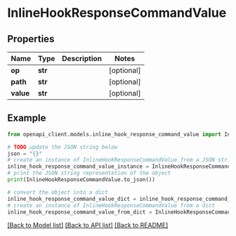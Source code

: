 # InlineHookResponseCommandValue


## Properties

Name | Type | Description | Notes
------------ | ------------- | ------------- | -------------
**op** | **str** |  | [optional] 
**path** | **str** |  | [optional] 
**value** | **str** |  | [optional] 

## Example

```python
from openapi_client.models.inline_hook_response_command_value import InlineHookResponseCommandValue

# TODO update the JSON string below
json = "{}"
# create an instance of InlineHookResponseCommandValue from a JSON string
inline_hook_response_command_value_instance = InlineHookResponseCommandValue.from_json(json)
# print the JSON string representation of the object
print(InlineHookResponseCommandValue.to_json())

# convert the object into a dict
inline_hook_response_command_value_dict = inline_hook_response_command_value_instance.to_dict()
# create an instance of InlineHookResponseCommandValue from a dict
inline_hook_response_command_value_from_dict = InlineHookResponseCommandValue.from_dict(inline_hook_response_command_value_dict)
```
[[Back to Model list]](../README.md#documentation-for-models) [[Back to API list]](../README.md#documentation-for-api-endpoints) [[Back to README]](../README.md)


